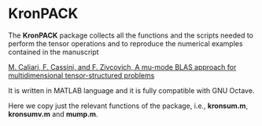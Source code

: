 # KronPACK #

The **KronPACK** package collects all the functions and the scripts needed to
perform the tensor operations and to reproduce the numerical examples contained
in the manuscript

[M. Caliari, F. Cassini, and F. Zivcovich, A mu-mode BLAS approach for
multidimensional tensor-structured problems](https://doi.org/10.1007/s11075-022-01399-4)

It is written in MATLAB language and it is fully compatible with GNU Octave.

Here we copy just the relevant functions of the package, i.e., **kronsum.m**,
**kronsumv.m** and **mump.m**.

